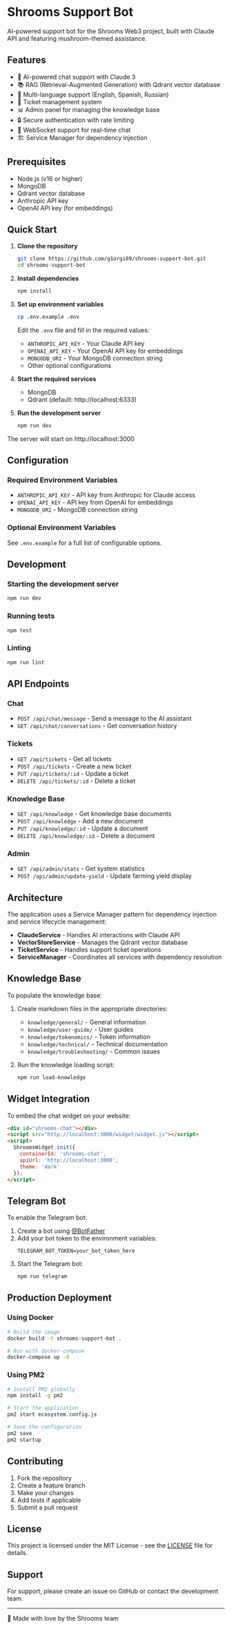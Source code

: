 # Shrooms Support Bot

AI-powered support bot for the Shrooms Web3 project, built with Claude API and featuring mushroom-themed assistance.

## Features

- 🍄 AI-powered chat support with Claude 3
- 📚 RAG (Retrieval-Augmented Generation) with Qdrant vector database
- 🎯 Multi-language support (English, Spanish, Russian)
- 🎫 Ticket management system
- 📊 Admin panel for managing the knowledge base
- 🔒 Secure authentication with rate limiting
- 📱 WebSocket support for real-time chat
- 🏗️ Service Manager for dependency injection

## Prerequisites

- Node.js (v16 or higher)
- MongoDB
- Qdrant vector database
- Anthropic API key
- OpenAI API key (for embeddings)

## Quick Start

1. **Clone the repository**
   ```bash
   git clone https://github.com/g1orgi89/shrooms-support-bot.git
   cd shrooms-support-bot
   ```

2. **Install dependencies**
   ```bash
   npm install
   ```

3. **Set up environment variables**
   ```bash
   cp .env.example .env
   ```
   Edit the `.env` file and fill in the required values:
   - `ANTHROPIC_API_KEY` - Your Claude API key
   - `OPENAI_API_KEY` - Your OpenAI API key for embeddings
   - `MONGODB_URI` - Your MongoDB connection string
   - Other optional configurations

4. **Start the required services**
   - MongoDB
   - Qdrant (default: http://localhost:6333)

5. **Run the development server**
   ```bash
   npm run dev
   ```

The server will start on http://localhost:3000

## Configuration

### Required Environment Variables

- `ANTHROPIC_API_KEY` - API key from Anthropic for Claude access
- `OPENAI_API_KEY` - API key from OpenAI for embeddings
- `MONGODB_URI` - MongoDB connection string

### Optional Environment Variables

See `.env.example` for a full list of configurable options.

## Development

### Starting the development server

```bash
npm run dev
```

### Running tests

```bash
npm test
```

### Linting

```bash
npm run lint
```

## API Endpoints

### Chat

- `POST /api/chat/message` - Send a message to the AI assistant
- `GET /api/chat/conversations` - Get conversation history

### Tickets

- `GET /api/tickets` - Get all tickets
- `POST /api/tickets` - Create a new ticket
- `PUT /api/tickets/:id` - Update a ticket
- `DELETE /api/tickets/:id` - Delete a ticket

### Knowledge Base

- `GET /api/knowledge` - Get knowledge base documents
- `POST /api/knowledge` - Add a new document
- `PUT /api/knowledge/:id` - Update a document
- `DELETE /api/knowledge/:id` - Delete a document

### Admin

- `GET /api/admin/stats` - Get system statistics
- `POST /api/admin/update-yield` - Update farming yield display

## Architecture

The application uses a Service Manager pattern for dependency injection and service lifecycle management:

- **ClaudeService** - Handles AI interactions with Claude API
- **VectorStoreService** - Manages the Qdrant vector database
- **TicketService** - Handles support ticket operations
- **ServiceManager** - Coordinates all services with dependency resolution

## Knowledge Base

To populate the knowledge base:

1. Create markdown files in the appropriate directories:
   - `knowledge/general/` - General information
   - `knowledge/user-guide/` - User guides
   - `knowledge/tokenomics/` - Token information
   - `knowledge/technical/` - Technical documentation
   - `knowledge/troubleshooting/` - Common issues

2. Run the knowledge loading script:
   ```bash
   npm run load-knowledge
   ```

## Widget Integration

To embed the chat widget on your website:

```html
<div id="shrooms-chat"></div>
<script src="http://localhost:3000/widget/widget.js"></script>
<script>
  ShroomsWidget.init({
    containerId: 'shrooms-chat',
    apiUrl: 'http://localhost:3000',
    theme: 'dark'
  });
</script>
```

## Telegram Bot

To enable the Telegram bot:

1. Create a bot using [@BotFather](https://t.me/botfather)
2. Add your bot token to the environment variables:
   ```
   TELEGRAM_BOT_TOKEN=your_bot_token_here
   ```
3. Start the Telegram bot:
   ```bash
   npm run telegram
   ```

## Production Deployment

### Using Docker

```bash
# Build the image
docker build -t shrooms-support-bot .

# Run with docker-compose
docker-compose up -d
```

### Using PM2

```bash
# Install PM2 globally
npm install -g pm2

# Start the application
pm2 start ecosystem.config.js

# Save the configuration
pm2 save
pm2 startup
```

## Contributing

1. Fork the repository
2. Create a feature branch
3. Make your changes
4. Add tests if applicable
5. Submit a pull request

## License

This project is licensed under the MIT License - see the [LICENSE](LICENSE) file for details.

## Support

For support, please create an issue on GitHub or contact the development team.

---

🍄 Made with love by the Shrooms team
